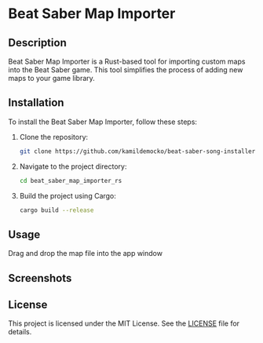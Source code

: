 # Beat Saber Map Importer

## Description
Beat Saber Map Importer is a Rust-based tool for importing custom maps into the Beat Saber game. This tool simplifies the process of adding new maps to your game library.

## Installation
To install the Beat Saber Map Importer, follow these steps:

1. Clone the repository:
    ```sh
    git clone https://github.com/kamildemocko/beat-saber-song-installer.git
    ```
2. Navigate to the project directory:
    ```sh
    cd beat_saber_map_importer_rs
    ```
3. Build the project using Cargo:
    ```sh
    cargo build --release
    ```

## Usage
Drag and drop the map file into the app window

## Screenshots

## License
This project is licensed under the MIT License. See the [LICENSE](LICENSE) file for details.
